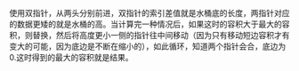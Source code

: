 使用双指针，从两头分别前进，双指针的索引差值就是水桶底的长度，两指针对应的数据更矮的就是水桶的高。当计算完一种情况后，如果这时的容积大于最大的容积，则替换，然后将高度更小一侧的指针往中间移动（因为只有移动短边容积才有变大的可能，因为底边是不断在缩小的），如此循环，知道两个指针会合，底边为0.这时得到的最大的容积就是结果。